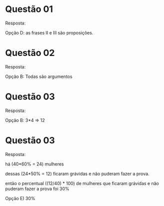 <h1>Questão 01</h1>
<p>Resposta:</p>
<p>Opção D: as frases II e III são proposições.</p>

<h1>Questão 02</h1>
<p>Resposta:</p>
<p>Opção B: Todas são argumentos</p>

<h1>Questão 03</h1>
<p>Resposta:</p>
<p>Opção B: 3*4 => 12</p>

<h1>Questão 03</h1>
<p>Resposta:</p>
<p>há (40*60% = 24) mulheres</p>
<p>dessas (24*50% = 12) ficaram grávidas e não puderam fazer a prova.</p>
<p>então o percentual ((12/40) * 100) de mulheres que ficaram grávidas e não puderam fazer a prova foi 30%</p>
<p>Opção E) 30%</p>

